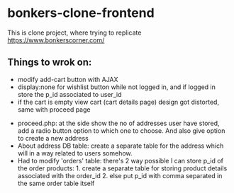 # bonkers-clone-frontend
This is clone project, where trying to replicate https://www.bonkerscorner.com/


## Things to wrok on:
- modify add-cart button with AJAX
- display:none for wishlist button while not logged in, and if logged in store the p_id associated to user_id
- if the cart is empty view cart (cart details page) design got distorted, same with proceed page
<!-- Later -->
- proceed.php: at the side show the no of addresses user have stored, add a radio button option to which one to choose. And also give option to create a new address
- About address DB table: create a separate table for the address which will in a way related to users somehow.
- Had to modify 'orders' table: there's 2 way possible I can store p_id of the order products:
            1. create a separate table for storing product details associated with the order_id
            2. else put p_id with comma separated in the same order table itself
 
